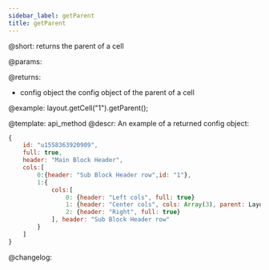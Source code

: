 ```yaml
---
sidebar_label: getParent
title: getParent
---          
```


@short: returns the parent of a cell


@params:


@returns:
- config	object		the config object of the parent of a cell


@example:
layout.getCell("1").getParent();


@template: api_method
@descr:
An example of a returned config object:

~~~js
{
	id: "u1558363920909",
    full: true,
    header: "Main Block Header",
    cols:[
    	0:{header: "Sub Block Header row",id: "1"},
        1:{ 
        	cols:[
        		0: {header: "Left cols", full: true}
				1: {header: "Center cols", cols: Array(3), parent: Layout, full: true}
				2: {header: "Right", full: true}		        
        	], header: "Sub Block Header row"        
        }
    ]
}
~~~




@changelog:


